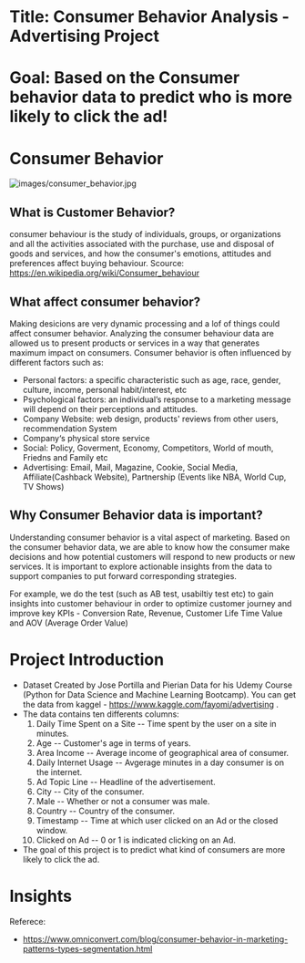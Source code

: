 # Title: Consumer Behavior Analysis - Advertising Project
# Goal: Based on the Consumer behavior data to predict who is more likely to click the ad!
#  Consumer Behavior
![images/consumer_behavior.jpg](images/consumer_behavior.jpg)
## What is Customer Behavior?
consumer behaviour is the study of individuals, groups, or organizations and all the activities associated with the purchase, use and disposal of goods and services, and how the consumer's emotions, attitudes and preferences affect buying behaviour. Scource: https://en.wikipedia.org/wiki/Consumer_behaviour

## What affect consumer behavior?
Making desicions are very dynamic processing and a lof of things could affect consumer behavior. Analyzing the consumer behaviour data are allowed us to present products or services in a way that generates maximum impact on consumers. Consumer behavior is often influenced by different factors such as:
- Personal factors: a specific characteristic such as age, race, gender, culture, income, personal habit/interest, etc
- Psychological factors: an individual’s response to a marketing message will depend on their perceptions and attitudes.
- Company Website: web design, products' reviews from other users, recommendation System 
- Company‘s physical store service
- Social: Policy, Goverment, Economy, Competitors, World of mouth, Friedns and Family etc
- Advertising: Email, Mail, Magazine, Cookie, Social Media, Affiliate(Cashback Website), Partnership (Events like NBA, World Cup, TV Shows)

## Why Consumer Behavior data is important?
Understanding consumer behavior is a vital aspect of marketing. Based on the consumer behavior data, we are able to know how the consumer make decisions and how potential customers will respond to new products or new services. It is important to explore actionable insights from the data to support companies to put forward corresponding strategies.

For example, we do the test (such as AB test, usabiltiy test etc) to gain insights into customer behaviour in order to optimize customer journey and improve key KPIs - Conversion Rate, Revenue, Customer Life Time Value and AOV (Average Order Value)

# Project Introduction
- Dataset Created by Jose Portilla and Pierian Data for his Udemy Course (Python for Data Science and Machine Learning Bootcamp). You can get the data from kaggel -  https://www.kaggle.com/fayomi/advertising .
- The data contains ten differents columns:
    1. Daily Time Spent on a Site -- Time spent by the user on a site in minutes.
    2. Age -- Customer's age in terms of years.
    3. Area Income -- Average income of geographical area of consumer.
    4. Daily Internet Usage -- Avgerage minutes in a day consumer is on the internet.
    5. Ad Topic Line -- Headline of the advertisement.
    6. City -- City of the consumer.
    7. Male -- Whether or not a consumer was male.
    8. Country -- Country of the consumer.
    9. Timestamp -- Time at which user clicked on an Ad or the closed window.
    10. Clicked on Ad -- 0 or 1 is indicated clicking on an Ad.
- The goal of this project is to predict what kind of consumers are more likely to click the ad.

# Insights 








Referece:
- https://www.omniconvert.com/blog/consumer-behavior-in-marketing-patterns-types-segmentation.html
